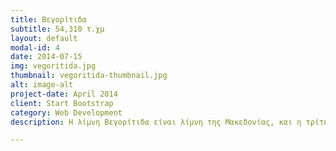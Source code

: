 ```yaml
---
title: Βεγορίτιδα
subtitle: 54,310 τ.χμ
layout: default
modal-id: 4
date: 2014-07-15
img: vegoritida.jpg
thumbnail: vegoritida-thumbnail.jpg
alt: image-alt
project-date: April 2014
client: Start Bootstrap
category: Web Development
description: Η λίμνη Βεγορίτιδα είναι λίμνη της Μακεδονίας, και η τρίτη μεγαλύτερη λίμνη σε έκταση της Ελλάδας. Έχει έναν υπερτοπικό χαρακτήρα, καθώς διοικητικά ανήκει στους νομούς Πέλλας και Φλώρινας και στους Δήμους Αμυνταίου και Έδεσσας. Περιβάλλεται από τα όρη Βέρνο, Βόρας και Βέρμιο και αποτελεί το χαμηλότερο σημείο του συμπλέγματος των λιμνών Ζάζαρης, Χειμαδίτιδας και Πετρών, των οποίων δέχεται τα νερά μέσα από σύστημα διωρύγων και σήραγγας. Κοντά της βρίσκονται οι κωμοπόλεις Άρνισσα και Άγιο Παντελεήμονα

---
```

